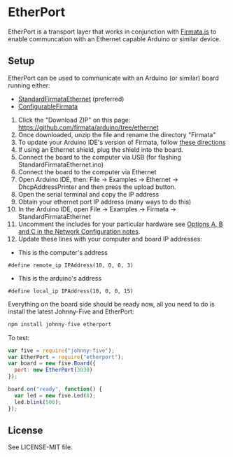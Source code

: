 # EtherPort

EtherPort is a transport layer that works in conjunction with [Firmata.js]() to enable communcation with an Ethernet capable Arduino or similar device. 


## Setup

EtherPort can be used to communicate with an Arduino (or similar) board running either: 

- [StandardFirmataEthernet](https://github.com/firmata/arduino/tree/ethernet) (preferred)
- [ConfigurableFirmata](https://github.com/firmata/arduino/tree/configurable)



1. Click the "Download ZIP" on this page: https://github.com/firmata/arduino/tree/ethernet
2. Once downloaded, unzip the file and rename the directory "Firmata"
3. To update your Arduino IDE's version of Firmata, follow [these directions](https://github.com/firmata/arduino/tree/ethernet#updating-firmata-in-the-arduino-ide)
4. If using an Ethernet shield, plug the shield into the board.
5. Connect the board to the computer via USB (for flashing StandardFirmataEthernet.ino)
6. Connect the board to the computer via Ethernet 
7. Open Arduino IDE, then: File -> Examples -> Ethernet -> DhcpAddressPrinter and then press the upload button.
8. Open the serial terminal and copy the IP address
9. Obtain your ethernet port IP address (many ways to do this)
10. In the Arduino IDE, open File -> Examples -> Firmata -> StandardFirmataEthernet
11. Uncomment the includes for your particular hardware see [Options A, B and C in the Network Configuration notes](https://github.com/firmata/arduino/blob/ethernet/examples/StandardFirmataEthernet/StandardFirmataEthernet.ino#L67-L111).
12. Update these lines with your computer and board IP addresses: 
  - This is the computer's address 
  ```
  #define remote_ip IPAddress(10, 0, 0, 3)
  ```
  - This is the arduino's address

  ```
  #define local_ip IPAddress(10, 0, 0, 15)
  ```

Everything on the board side should be ready now, all you need to do is install the latest Johnny-Five and EtherPort: 

```js
npm install johnny-five etherport
```

To test: 

```js
var five = require("johnny-five");
var EtherPort = require("etherport");
var board = new five.Board({ 
  port: new EtherPort(3030) 
});

board.on("ready", function() {
  var led = new five.Led(8);
  led.blink(500);
});
```



## License
See LICENSE-MIT file.

